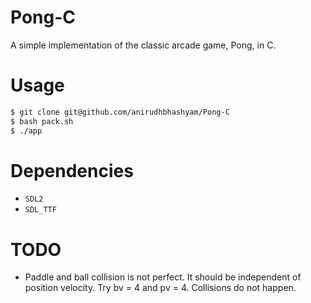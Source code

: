 # Pong-C
A simple implementation of the classic arcade game, Pong, in C.

# Usage
```bash
$ git clone git@github.com/anirudhbhashyam/Pong-C
$ bash pack.sh 
$ ./app
```

# Dependencies
- `SDL2`
- `SDL_TTF`

# TODO
- Paddle and ball collision is not perfect. It should be independent of position velocity.
  Try bv = 4 and pv = 4. Collisions do not happen.

